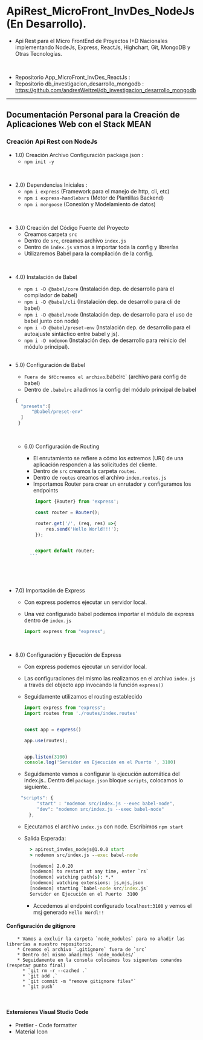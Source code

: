 # ApiRest_MicroFront_InvDes_NodeJs (En Desarrollo).

* Api Rest para el Micro FrontEnd de Proyectos I+D Nacionales implementando NodeJs, Express, ReactJs, Highchart, Git, MongoDB y Otras Tecnologías.

</br>

* Repositorio App_MicroFront_InvDes_ReactJs : 
* Repositorio db_investigacion_desarrollo_mongodb : https://github.com/andresWeitzel/db_investigacion_desarrollo_mongodb


<hr>

## Documentación Personal para la Creación de Aplicaciones Web con el Stack MEAN
### Creación Api Rest con NodeJs 

* 1.0) Creación Archivo Configuración package.json :
  * `npm init -y`

 </br> 
 
* 2.0) Dependencias Iniciales : 
  * `npm i express` (Framework para el manejo de http, cli, etc)
  * `npm i express-handlebars` (Motor de Plantillas Backend)
  * `npm i mongoose` (Conexión y Modelamiento de datos)
  
</br>  

* 3.0) Creación del Código Fuente del Proyecto
  * Creamos carpeta `src`
  * Dentro de `src`, creamos archivo `index.js`
  * Dentro de `index.js` vamos a importar toda la config y librerías
  * Utilizaremos Babel para la compilación de la config.

</br> 

* 4.0) Instalación de Babel
  * `npm i -D @babel/core` (Instalación dep. de desarrollo para el compilador de babel)
  * `npm i -D @babel/cli` (Instalación dep. de desarrollo para cli de babel)
  * `npm i -D @babel/node` (Instalación dep. de desarrollo para el uso de babel junto con node)
  * `npm i -D @babel/preset-env` (Instalación dep. de desarrollo para el autoajuste sintáctico entre babel y js).
  * `npm i -D nodemon` (Instalación dep. de desarrollo para reinicio del módulo principal).
 
  </br>
 
 * 5.0) Configuración de Babel
   * `Fuera de `src` creamos el archivo `.babelrc` (archivo para config de babel)
   *  Dentro de `.babelrc` añadimos la config del módulo principal de babel

    ```js
    {
      "presets":[
          "@babel/preset-env"
      ]
     }
    ```
      </br>  
    
    * 6.0) Configuración de Routing
        * El enrutamiento se refiere a cómo los extremos (URI) de una aplicación responden a las solicitudes del cliente.
        * Dentro de `src` creamos la carpeta `routes`.
        * Dentro de `routes` creamos el archivo `index.routes.js`
        * Importamos Router para crear un enrutador y configuramos los endpoints
        
        ```js
            import {Router} from 'express';

            const router = Router();

            router.get('/', (req, res) =>{
                res.send('Hello World!!!');
            });


            export default router;
          ```

    
    
    
   </br>
 
  * 7.0) Importación de Express
    * Con express podemos ejecutar un servidor local. 
    * Una vez configurado babel podemos importar el módulo de express dentro de `index.js`
    
      ```js
      import express from "express";
      ```
      
     </br>
     
   * 8.0) Configuración y Ejecución de Express
     * Con express podemos ejecutar un servidor local.
     * Las configuraciones del mismo las realizamos en el archivo `index.js` a través del objecto app invocando la función `express()`
     * Seguidamente utilizamos el routing establecido

       ```js
       import express from "express";
       import routes from './routes/index.routes'


       const app = express()

       app.use(routes);


       app.listen(3100)
       console.log('Servidor en Ejecución en el Puerto ', 3100)

       ```
      * Seguidamente vamos a configurar la ejecución automática del index.js.. Dentro del `package.json` bloque `scripts`, colocamos lo siguiente..
       
       ```js
         "scripts": {
               "start" : "nodemon src/index.js --exec babel-node",
               "dev": "nodemon src/index.js --exec babel-node"
            },
        ```
      * Ejecutamos el archivo `index.js` con node. Escribimos `npm start`
      * Salida Esperada:
      
          ```cmd
            > apirest_invdes_nodejs@1.0.0 start
            > nodemon src/index.js --exec babel-node

            [nodemon] 2.0.20
            [nodemon] to restart at any time, enter `rs`
            [nodemon] watching path(s): *.*
            [nodemon] watching extensions: js,mjs,json
            [nodemon] starting `babel-node src/index.js`
            Servidor en Ejecución en el Puerto  3100
          ``` 
        * Accedemos al endpoint configurado `localhost:3100` y vemos el msj generado `Hello Wordl!!`  
           
        

 </hr>

  #### Configuración de gitignore
        * Vamos a excluir la carpeta `node_modules` para no añadir las librerías a nuestro repositorio.
        * Creamos el archivo `.gitignore` fuera de `src`
        * Dentro del mismo añadirmos `node_modules/`
        * Seguidamente en la consola colocamos los siguentes comandos (respetar punto final)
          * `git rm -r --cached .`
          * `git add .`
          * `git commit -m "remove gitignore files"`
          * `git push`
 
   </br>
 
 #### Extensiones Visual Studio Code
  * Prettier - Code formatter
  * Material Icon
